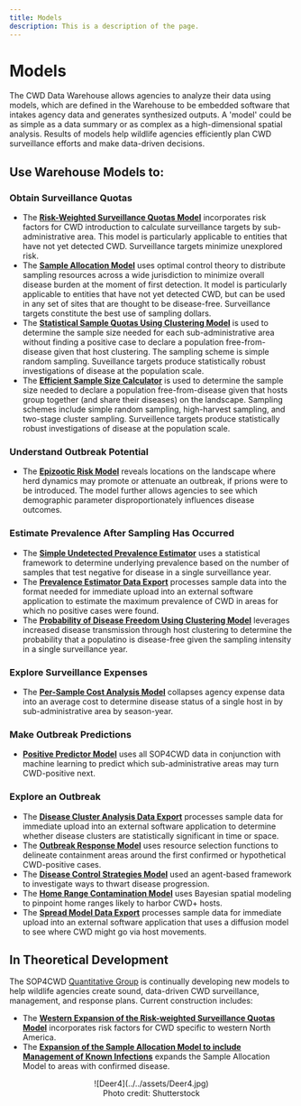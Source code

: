 ```yaml
---
title: Models
description: This is a description of the page.
---
```


# Models

The CWD Data Warehouse allows agencies to analyze their data using models, which are defined in the Warehouse to be embedded software that intakes agency data and generates synthesized outputs. A 'model' could be as simple as a data summary or as complex as a high-dimensional spatial analysis. Results of models help wildlife agencies efficiently plan CWD surveillance efforts and make data-driven decisions. 

## Use Warehouse Models to: 

### Obtain Surveillance Quotas
* The [**Risk-Weighted Surveillance Quotas Model**](RiskWeightedSurveillanceQuotasModel.md) incorporates risk factors for CWD introduction to calculate surveillance targets by sub-administrative area. This model is particularly applicable to entities that have not yet detected CWD. Surveillance targets minimize unexplored risk. 
* The [**Sample Allocation Model**](SampleAllocationModel.md) uses optimal control theory to distribute sampling resources across a wide jurisdiction to minimize overall disease burden at the moment of first detection. It model is particularly applicable to entities that have not yet detected CWD, but can be used in any set of sites that are thought to be disease-free. Surveillance targets constitute the best use of sampling dollars.
* The [**Statistical Sample Quotas Using Clustering Model**](StatisticalSampleQuotas.md) is used to determine the sample size needed for each sub-administrative area without finding a positive case to declare a population free-from-disease given that host clustering. The sampling scheme is simple random sampling. Suveillance targets produce statistically robust investigations of disease at the population scale.
* The [**Efficient Sample Size Calculator**](EfficientSampleSizeCalculator.md) is used to determine the sample size needed to declare a population free-from-disease given that hosts group together (and share their diseases) on the landscape. Sampling schemes include simple random sampling, high-harvest sampling, and two-stage cluster sampling. Surveillence targets produce statistically robust investigations of disease at the population scale. 

### Understand Outbreak Potential
* The [**Epizootic Risk Model**](EpizooticRiskModel.md) reveals locations on the landscape where herd dynamics may promote or attenuate an outbreak, if prions were to be introduced. The model further allows agencies to see which demographic parameter disproportionately influences disease outcomes. 

### Estimate Prevalence After Sampling Has Occurred
* The [**Simple Undetected Prevalence Estimator**](SimpleUndetectedPrevalenceEstimator.md) uses a statistical framework to determine underlying prevalence based on the number of samples that test negative for disease in a single surveillance year. 
* The [**Prevalence Estimator Data Export**](PrevalenceEstimatorDataExport.md) processes sample data into the format needed for immediate upload into an external software application to estimate the maximum prevalence of CWD in areas for which no positive cases were found. 
* The [**Probability of Disease Freedom Using Clustering Model**](ProbabilityDiseaseFreedomClustering.md) leverages increased disease transmission through host clustering to determine the probability that a populatino is disease-free given the sampling intensity in a single surveillance year. 

### Explore Surveillance Expenses
* The [**Per-Sample Cost Analysis Model**](PerSampleCost.md) collapses agency expense data into an average cost to determine disease status of a single host in by sub-administrative area by season-year. 

### Make Outbreak Predictions
* [**Positive Predictor Model**](PositivePredictorModel.md) uses all SOP4CWD data in conjunction with machine learning to predict which sub-administrative areas may turn CWD-positive next. 

### Explore an Outbreak
* The [**Disease Cluster Analysis Data Export**](DiseaseClusterAnalysisDataExport.md) processes sample data for immediate upload into an external software application to determine whether disease clusters are statistically significant in time or space.
* The [**Outbreak Response Model**](OutbreakResponseMool.md) uses resource selection functions to delineate containment areas around the first confirmed or hypothetical CWD-positive cases.
* The [**Disease Control Strategies Model**](DiseaseControlStrategiesModel.md) used an agent-based framework to investigate ways to thwart disease progression.
* The [**Home Range Contamination Model**](HomeRangeContaminationModel.md) uses Bayesian spatial modeling to pinpoint home ranges likely to harbor CWD+ hosts. 
* The [**Spread Model Data Export**](SpreadModelDataExport.md) processes sample data for immediate upload into an external software application that uses a diffusion model to see where CWD might go via host movements. 

## In Theoretical Development
The SOP4CWD [Quantitative Group](../team/group.md) is continually developing new models to help wildlife agencies create sound, data-driven CWD surveillance, management, and response plans. Current construction includes:

* The [**Western Expansion of the Risk-weighted Surveillance Quotas Model**](RiskWeightedSurveillanceQuotasModelWestern.md) incorporates risk factors for CWD specific to western North America.
* The [**Expansion of the Sample Allocation Model to include Management of Known Infections**](SampleAllocationModelPartII.md) expands the Sample Allocation Model to areas with confirmed disease. 


<center>![Deer4](../../assets/Deer4.jpg)
<figcaption>Photo credit: Shutterstock </figcaption></center>

